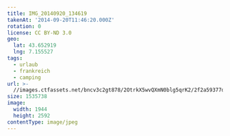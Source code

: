 ```yaml
---
title: IMG_20140920_134619
takenAt: '2014-09-20T11:46:20.000Z'
rotation: 0
license: CC BY-ND 3.0
geo:
  lat: 43.652919
  lng: 7.155527
tags:
  - urlaub
  - frankreich
  - camping
url: >-
  //images.ctfassets.net/bncv3c2gt878/2OtrkX5wvQXmN0blg5qrK2/2f2a59377d6f2e6067d1966e93a49104/img_20140920_134619_27696564424_o
size: 1535738
image:
  width: 1944
  height: 2592
contentType: image/jpeg
---
```


